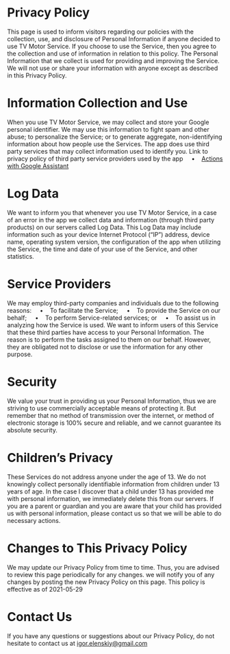 # Privacy Policy
This page is used to inform visitors regarding our policies with the collection, use, and disclosure of Personal Information if anyone decided to use TV Motor Service.
If you choose to use the Service, then you agree to the collection and use of information in relation to this policy. The Personal Information that we collect is used for providing and improving the Service. We will not use or share your information with anyone except as described in this Privacy Policy.

# Information Collection and Use
When you use TV Motor Service, we may collect and store your Google personal identifier. We may use this information to fight spam and other abuse; to personalize the Service; or to generate aggregate, non-identifying information about how people use the Services.
The app does use third party services that may collect information used to identify you.
Link to privacy policy of third party service providers used by the app
    •    [Actions with Google Assistant](https://policies.google.com/privacy?hl=en-US)

# Log Data
We want to inform you that whenever you use TV Motor Service, in a case of an error in the app we collect data and information (through third party products) on our servers called Log Data. This Log Data may include information such as your device Internet Protocol (“IP”) address, device name, operating system version, the configuration of the app when utilizing the Service, the time and date of your use of the Service, and other statistics.

# Service Providers
We may employ third-party companies and individuals due to the following reasons:
    •    To facilitate the Service;
    •    To provide the Service on our behalf;
    •    To perform Service-related services; or
    •    To assist us in analyzing how the Service is used.
We want to inform users of this Service that these third parties have access to your Personal Information. The reason is to perform the tasks assigned to them on our behalf. However, they are obligated not to disclose or use the information for any other purpose.

# Security
We value your trust in providing us your Personal Information, thus we are striving to use commercially acceptable means of protecting it. But remember that no method of transmission over the internet, or method of electronic storage is 100% secure and reliable, and we cannot guarantee its absolute security.

# Children’s Privacy
These Services do not address anyone under the age of 13. We do not knowingly collect personally identifiable information from children under 13 years of age. In the case I discover that a child under 13 has provided me with personal information, we immediately delete this from our servers. If you are a parent or guardian and you are aware that your child has provided us with personal information, please contact us so that we will be able to do necessary actions.

# Changes to This Privacy Policy
We may update our Privacy Policy from time to time. Thus, you are advised to review this page periodically for any changes. we will notify you of any changes by posting the new Privacy Policy on this page.
This policy is effective as of 2021-05-29

# Contact Us
If you have any questions or suggestions about our Privacy Policy, do not hesitate to contact us at igor.elenskiy@gmail.com
